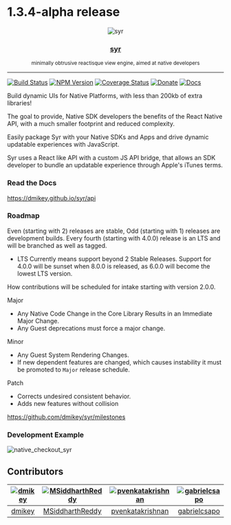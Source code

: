 # 1.3.4-alpha release

<div align="center">
  <img src="https://user-images.githubusercontent.com/328000/29147428-d6619ef2-7d1b-11e7-9cbd-286b7ae5fe49.png" alt="syr" title="syr">
  <h3> <a href="https://dmikey.github.io/syr">syr</a> </h3>
  <small>minimally obtrusive reactisque view engine, aimed at native developers</small>
  <hr/>
</div>

[![Build Status](https://travis-ci.org/dmikey/syr.svg?branch=master)](https://travis-ci.org/dmikey/syr)
[![NPM Version](https://img.shields.io/npm/v/syr.svg)](https://npmjs.org/package/syr)
[![Coverage Status](https://coveralls.io/repos/github/dmikey/syr/badge.svg?branch=master)](https://coveralls.io/github/dmikey/syr?branch=master)
[![Donate](https://img.shields.io/badge/Donate-PayPal-green.svg)](https://www.paypal.me/dmikey)
[![Docs](https://img.shields.io/badge/docs-1.3.0-blue.svg?style=flat)](https://dmikey.github.io/syr)

Build dynamic UIs for Native Platforms, with less than 200kb of extra libraries! 

The goal to provide, Native SDK developers the benefits of the React Native API, with a much smaller footprint and reduced complexity.

Easily package Syr with your Native SDKs and Apps and drive dynamic updatable experiences with JavaScript.

Syr uses a React like API with a custom JS API bridge, that allows an SDK developer to bundle an updatable experience through Apple's iTunes terms.

### Read the Docs

https://dmikey.github.io/syr/api

### Roadmap

Even (starting with 2) releases are stable, Odd (starting with 1) releases are development builds. Every fourth (starting with 4.0.0) release is an LTS and will be branched as well as tagged.

* LTS Currently means support beyond 2 Stable Releases. Support for 4.0.0 will be sunset when 8.0.0 is released, as 6.0.0 will become the lowest LTS version.

How contributions will be scheduled for intake starting with version 2.0.0.

Major

* Any Native Code Change in the Core Library Results in an Immediate Major Change.
* Any Guest deprecations must force a major change.

Minor

* Any Guest System Rendering Changes.
* If new dependent features are changed, which causes instability it must be promoted to `Major` release schedule.

Patch

* Corrects undesired consistent behavior.
* Adds new features without collision

https://github.com/dmikey/syr/milestones

### Development Example

![native_checkout_syr](https://user-images.githubusercontent.com/328000/33408997-0ceecb7e-d52e-11e7-8f63-ca2f984751f7.gif)


## Contributors

[<img alt="dmikey" src="https://avatars3.githubusercontent.com/u/328000?v=4&s=117 width=117">](https://github.com/dmikey) |[<img alt="MSiddharthReddy" src="https://avatars3.githubusercontent.com/u/17309023?v=4&s=117 width=117">](https://github.com/MSiddharthReddy) |[<img alt="pvenkatakrishnan" src="https://avatars2.githubusercontent.com/u/2745959?v=4&s=117 width=117">](https://github.com/pvenkatakrishnan) |[<img alt="gabrielcsapo" src="https://avatars0.githubusercontent.com/u/1854811?v=4&s=117 width=117">](https://github.com/gabrielcsapo) |
:---:|:---:|:---:|:---:|
[dmikey](https://github.com/dmikey)|[MSiddharthReddy](https://github.com/MSiddharthReddy)|[pvenkatakrishnan](https://github.com/pvenkatakrishnan)|[gabrielcsapo](https://github.com/gabrielcsapo)|
